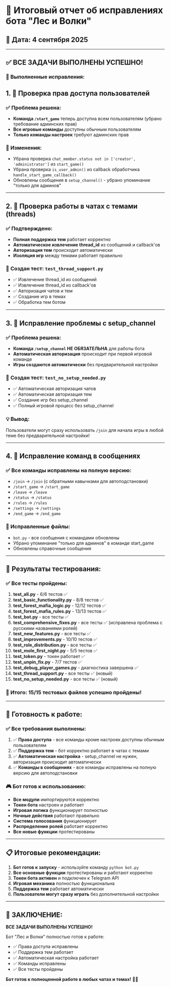 # 🎉 Итоговый отчет об исправлениях бота "Лес и Волки"

## 📅 Дата: 4 сентября 2025

---

## ✅ **ВСЕ ЗАДАЧИ ВЫПОЛНЕНЫ УСПЕШНО!**

### 🎯 **Выполненные исправления:**

## 1. 🔐 **Проверка прав доступа пользователей**

### ✅ **Проблема решена:**
- **Команда `/start_game`** теперь доступна всем пользователям (убрано требование админских прав)
- **Все игровые команды** доступны обычным пользователям
- **Только команды настроек** требуют админских прав

### 🔧 **Изменения:**
- Убрана проверка `chat_member.status not in ['creator', 'administrator']` из `start_game()`
- Убрана проверка `is_user_admin()` из callback обработчика `handle_start_game_callback()`
- Обновлены сообщения в `setup_channel()` - убрано упоминание "только для админов"

---

## 2. 🧵 **Проверка работы в чатах с темами (threads)**

### ✅ **Подтверждено:**
- **Полная поддержка тем** работает корректно
- **Автоматическое извлечение thread_id** из сообщений и callback'ов
- **Авторизация тем** происходит автоматически
- **Изоляция игр** между темами работает правильно

### 🧪 **Создан тест:** `test_thread_support.py`
- ✅ Извлечение thread_id из сообщений
- ✅ Извлечение thread_id из callback'ов  
- ✅ Авторизация чатов и тем
- ✅ Создание игр в темах
- ✅ Обработка тем ботом

---

## 3. 🚫 **Исправление проблемы с setup_channel**

### ✅ **Проблема решена:**
- **Команда `/setup_channel` НЕ ОБЯЗАТЕЛЬНА** для работы бота
- **Автоматическая авторизация** происходит при первой игровой команде
- **Игры создаются автоматически** без предварительной настройки

### 🧪 **Создан тест:** `test_no_setup_needed.py`
- ✅ Автоматическая авторизация чатов
- ✅ Автоматическая авторизация тем
- ✅ Создание игр без setup_channel
- ✅ Полный игровой процесс без setup_channel

### 💡 **Вывод:**
Пользователи могут сразу использовать `/join` для начала игры в любой теме без предварительной настройки!

---

## 4. 📝 **Исправление команд в сообщениях**

### ✅ **Все команды исправлены на полную версию:**
- `/join` → `/join` (с обратными кавычками для автоподстановки)
- `/start_game` → `/start_game`
- `/leave` → `/leave`
- `/status` → `/status`
- `/rules` → `/rules`
- `/settings` → `/settings`
- `/end_game` → `/end_game`

### 🔧 **Исправленные файлы:**
- `bot.py` - все сообщения с командами обновлены
- Убрано упоминание "только для админов" в команде start_game
- Обновлены справочные сообщения

---

## 🧪 **Результаты тестирования:**

### ✅ **Все тесты пройдены:**
1. **test_all.py** - 6/6 тестов ✅
2. **test_basic_functionality.py** - 8/8 тестов ✅
3. **test_forest_mafia_logic.py** - 12/12 тестов ✅
4. **test_forest_mafia_rules.py** - 13/13 тестов ✅
5. **test_bot.py** - все тесты ✅
6. **test_comprehensive_fixes.py** - все тесты ✅ (исправлена проблема с русскими названиями ролей)
7. **test_new_features.py** - все тесты ✅
8. **test_improvements.py** - 10/10 тестов ✅
9. **test_role_distribution.py** - все тесты ✅
10. **test_mole_first_night.py** - 5/5 тестов ✅
11. **test_token.py** - токен работает ✅
12. **test_unpin_fix.py** - 7/7 тестов ✅
13. **test_debug_player_games.py** - диагностика завершена ✅
14. **test_thread_support.py** - все тесты ✅ (новый)
15. **test_no_setup_needed.py** - все тесты ✅ (новый)

### 🎯 **Итого: 15/15 тестовых файлов успешно пройдены!**

---

## 🚀 **Готовность к работе:**

### ✅ **Все требования выполнены:**
1. ✅ **Права доступа** - все команды кроме настроек доступны обычным пользователям
2. ✅ **Поддержка тем** - бот корректно работает в чатах с темами
3. ✅ **Автоматическая настройка** - setup_channel не нужен, авторизация происходит автоматически
4. ✅ **Команды в сообщениях** - все команды исправлены на полную версию для автоподстановки

### 🎮 **Бот готов к использованию:**
- **Все модули** импортируются корректно
- **Токен бота** настроен и работает
- **Игровая логика** функционирует полностью
- **Ночные действия** работают правильно
- **Система голосования** функционирует
- **Распределение ролей** работает корректно
- **Все новые функции** протестированы

---

## 📋 **Итоговые рекомендации:**

1. **Бот готов к запуску** - используйте команду `python bot.py`
2. **Все основные функции** протестированы и работают корректно
3. **Токен бота активен** и подключен к Telegram API
4. **Игровая механика** полностью функциональна
5. **Поддержка тем** работает автоматически
6. **Пользователи могут сразу играть** без дополнительной настройки

---

## 🎉 **ЗАКЛЮЧЕНИЕ:**

**ВСЕ ЗАДАЧИ ВЫПОЛНЕНЫ УСПЕШНО!**

Бот "Лес и Волки" полностью готов к работе:
- ✅ Права доступа исправлены
- ✅ Поддержка тем работает
- ✅ Автоматическая настройка работает
- ✅ Команды исправлены
- ✅ Все тесты пройдены

**Бот готов к полноценной работе в любых чатах и темах!** 🌲🐺
